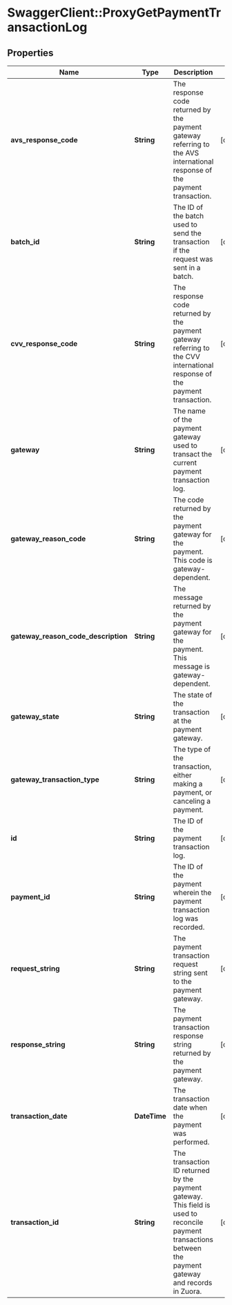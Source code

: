 # SwaggerClient::ProxyGetPaymentTransactionLog

## Properties
Name | Type | Description | Notes
------------ | ------------- | ------------- | -------------
**avs_response_code** | **String** | The response code returned by the payment gateway referring to the AVS international response of the payment transaction.  | [optional] 
**batch_id** | **String** | The ID of the batch used to send the transaction if the request was sent in a batch.  | [optional] 
**cvv_response_code** | **String** | The response code returned by the payment gateway referring to the CVV international response of the payment transaction.  | [optional] 
**gateway** | **String** | The name of the payment gateway used to transact the current payment transaction log.  | [optional] 
**gateway_reason_code** | **String** | The code returned by the payment gateway for the payment. This code is gateway-dependent.  | [optional] 
**gateway_reason_code_description** | **String** | The message returned by the payment gateway for the payment. This message is gateway-dependent.   | [optional] 
**gateway_state** | **String** | The state of the transaction at the payment gateway.  | [optional] 
**gateway_transaction_type** | **String** | The type of the transaction, either making a payment, or canceling a payment.   | [optional] 
**id** | **String** | The ID of the payment transaction log.  | [optional] 
**payment_id** | **String** | The ID of the payment wherein the payment transaction log was recorded.   | [optional] 
**request_string** | **String** | The payment transaction request string sent to the payment gateway.   | [optional] 
**response_string** | **String** | The payment transaction response string returned by the payment gateway.   | [optional] 
**transaction_date** | **DateTime** | The transaction date when the payment was performed.   | [optional] 
**transaction_id** | **String** | The transaction ID returned by the payment gateway. This field is used to reconcile payment transactions between the payment gateway and records in Zuora.  | [optional] 


